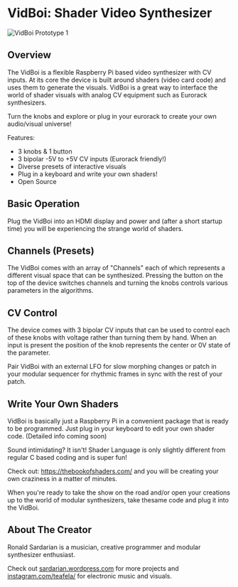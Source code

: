 # VidBoi: Shader Video Synthesizer

![VidBoi Prototype 1](https://github.com/teafella/VidBoi/blob/master/images/IMGP1873.jpg?raw=true)
## Overview

The VidBoi is a flexible Raspberry Pi based video synthesizer with CV inputs. At its core the device is built around shaders (video card code) and uses them to generate the visuals. VidBoi is a great way to interface the world of shader visuals with analog CV equipment such as Eurorack synthesizers.

Turn the knobs and explore or plug in your eurorack to create your own audio/visual universe!

Features:
- 3 knobs & 1 button
- 3 bipolar -5V to +5V CV inputs (Eurorack friendly!)
- Diverse presets of interactive visuals
- Plug in a keyboard and write your own shaders!
- Open Source

## Basic Operation
Plug the VidBoi into an HDMI display and power and (after a short startup time) you will be experiencing the strange world of shaders.

## Channels (Presets)
The VidBoi comes with an array of "Channels" each of which represents a different visual space that can be synthesized. Pressing the button on the top of the device switches channels and turning the knobs controls various parameters in the algorithms.

## CV Control
The device comes with 3 bipolar CV inputs that can be used to control each of these knobs with voltage rather than turning them by hand. When an input is present the position of the knob represents the center or 0V state of the parameter.

Pair VidBoi with an external LFO for slow morphing changes or patch in your modular sequencer for rhythmic frames in sync with the rest of your patch.

## Write Your Own Shaders

VidBoi is basically just a Raspberry Pi in a convenient package that is ready to be programmed. Just plug in your keyboard to edit your own shader code. (Detailed info coming soon)

Sound intimidating? It isn't! Shader Language is only slightly different from regular C based coding and is super fun!

Check out: https://thebookofshaders.com/ and you will be creating your own craziness in a matter of minutes.

When you're ready to take the show on the road and/or open your creations up to the world of modular synthesizers, take thesame code and plug it into the VidBoi.


## About The Creator
Ronald Sardarian is a musician, creative programmer and modular synthesizer enthusiast.

Check out [sardarian.wordpress.com](sardarian.wordpress.com) for more projects and [instagram.com/teafela/](instagram.com/teafela) for electronic music and visuals.
